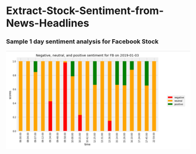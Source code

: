 # Extract-Stock-Sentiment-from-News-Headlines

### Sample 1 day sentiment analysis for Facebook Stock
![alt text](https://github.com/sid8910/Extract-Stock-Sentiment-from-News-Headlines/blob/master/Extract%20Stock%20Sentiment%20from%20News%20Headlines/images/Sentiment.PNG)
